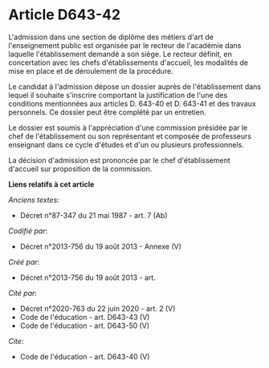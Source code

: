 # Article D643-42

L'admission dans une section de diplôme des métiers d'art de l'enseignement public est organisée par le recteur de l'académie
dans laquelle l'établissement demandé a son siège. Le recteur définit, en concertation avec les chefs d'établissements
d'accueil, les modalités de mise en place et de déroulement de la procédure. 

Le candidat à l'admission dépose un dossier auprès de l'établissement dans lequel il souhaite s'inscrire comportant la
justification de l'une des conditions mentionnées aux articles D. 643-40 et D. 643-41 et des travaux personnels. Ce dossier
peut être complété par un entretien. 

Le dossier est soumis à l'appréciation d'une commission présidée par le chef de l'établissement ou son représentant et
composée de professeurs enseignant dans ce cycle d'études et d'un ou plusieurs professionnels. 

La décision d'admission est prononcée par le chef d'établissement d'accueil sur proposition de la commission.

**Liens relatifs à cet article**

_Anciens textes_:

  - Décret n°87-347 du 21 mai 1987 - art. 7 (Ab)

_Codifié par_:

  - Décret n°2013-756 du 19 août 2013 -  Annexe (V)

_Créé par_:

  - Décret n°2013-756 du 19 août 2013 - art.

_Cité par_:

  - Décret n°2020-763 du 22 juin 2020 - art. 2 (V)
  - Code de l'éducation - art. D643-43 (V)
  - Code de l'éducation - art. D643-50 (V)

_Cite_:

  - Code de l'éducation - art. D643-40 (V)
